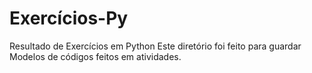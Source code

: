 # Exercícios-Py
 Resultado de Exercícios em Python
 Este diretório foi feito para guardar Modelos de códigos feitos em atividades.
